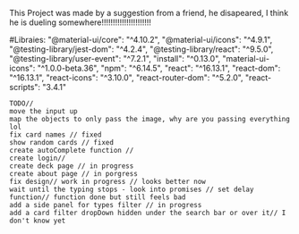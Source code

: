 This Project was made by a suggestion from a friend, he disapeared, I think he is dueling somewhere!!!!!!!!!!!!!!!!!!!!!!

#Libraies:
"@material-ui/core": "^4.10.2",
"@material-ui/icons": "^4.9.1",
"@testing-library/jest-dom": "^4.2.4",
"@testing-library/react": "^9.5.0",
"@testing-library/user-event": "^7.2.1",
"install": "^0.13.0",
"material-ui-icons": "^1.0.0-beta.36",
"npm": "^6.14.5",
"react": "^16.13.1",
"react-dom": "^16.13.1",
"react-icons": "^3.10.0",
"react-router-dom": "^5.2.0",
"react-scripts": "3.4.1"

    TODO//
    move the input up
    map the objects to only pass the image, why are you passing everything lol
    fix card names // fixed
    show random cards // fixed
    create autoComplete function //
    create login//
    create deck page // in progress
    create about page // in porgress
    fix design// work in progress // looks better now
    wait until the typing stops - look into promises // set delay function// function done but still feels bad
    add a side panel for types filter // in progress
    add a card filter dropDown hidden under the search bar or over it// I don't know yet
